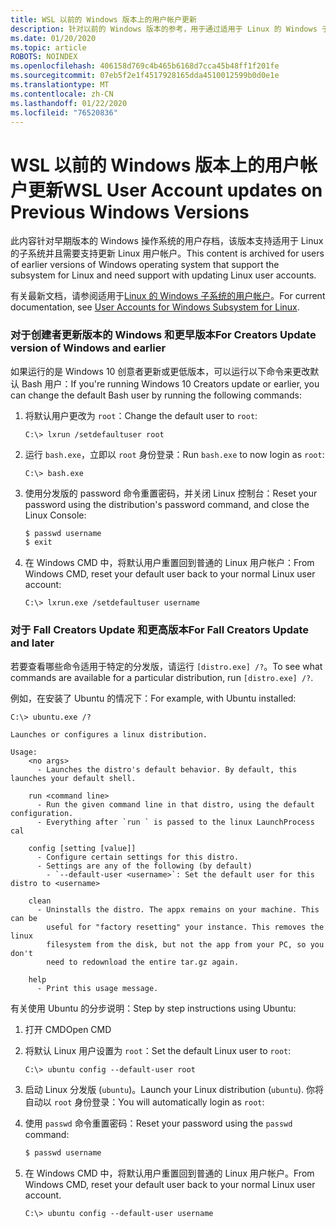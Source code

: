 ```yaml
---
title: WSL 以前的 Windows 版本上的用户帐户更新
description: 针对以前的 Windows 版本的参考，用于通过适用于 Linux 的 Windows 子系统更新 Linux 用户帐户。
ms.date: 01/20/2020
ms.topic: article
ROBOTS: NOINDEX
ms.openlocfilehash: 406158d769c4b465b6168d7cca45b48ff1f201fe
ms.sourcegitcommit: 07eb5f2e1f4517928165dda4510012599b0d0e1e
ms.translationtype: MT
ms.contentlocale: zh-CN
ms.lasthandoff: 01/22/2020
ms.locfileid: "76520836"
---
```

# <a name="wsl-user-account-updates-on-previous-windows-versions"></a><span data-ttu-id="22067-103">WSL 以前的 Windows 版本上的用户帐户更新</span><span class="sxs-lookup"><span data-stu-id="22067-103">WSL User Account updates on Previous Windows Versions</span></span>

<span data-ttu-id="22067-104">此内容针对早期版本的 Windows 操作系统的用户存档，该版本支持适用于 Linux 的子系统并且需要支持更新 Linux 用户帐户。</span><span class="sxs-lookup"><span data-stu-id="22067-104">This content is archived for users of earlier versions of Windows operating system that support the subsystem for Linux and need support with updating Linux user accounts.</span></span>

<span data-ttu-id="22067-105">有关最新文档，请参阅适用于[Linux 的 Windows 子系统的用户帐户](../user-support.md)。</span><span class="sxs-lookup"><span data-stu-id="22067-105">For current documentation, see [User Accounts for Windows Subsystem for Linux](../user-support.md).</span></span>

### <a name="for-creators-update-version-of-windows-and-earlier"></a><span data-ttu-id="22067-106">对于创建者更新版本的 Windows 和更早版本</span><span class="sxs-lookup"><span data-stu-id="22067-106">For Creators Update version of Windows and earlier</span></span>

<span data-ttu-id="22067-107">如果运行的是 Windows 10 创意者更新或更低版本，可以运行以下命令来更改默认 Bash 用户：</span><span class="sxs-lookup"><span data-stu-id="22067-107">If you're running Windows 10 Creators update or earlier, you can change the default Bash user by running the following commands:</span></span>

1. <span data-ttu-id="22067-108">将默认用户更改为 `root`：</span><span class="sxs-lookup"><span data-stu-id="22067-108">Change the default user to `root`:</span></span>

    ```console
    C:\> lxrun /setdefaultuser root
    ```

1. <span data-ttu-id="22067-109">运行 `bash.exe`，立即以 `root` 身份登录：</span><span class="sxs-lookup"><span data-stu-id="22067-109">Run `bash.exe` to now login as `root`:</span></span>

    ```console
    C:\> bash.exe
    ```

1. <span data-ttu-id="22067-110">使用分发版的 password 命令重置密码，并关闭 Linux 控制台：</span><span class="sxs-lookup"><span data-stu-id="22067-110">Reset your password using the distribution's password command, and close the Linux Console:</span></span>

    ```BASH
    $ passwd username
    $ exit
    ```

1. <span data-ttu-id="22067-111">在 Windows CMD 中，将默认用户重置回到普通的 Linux 用户帐户：</span><span class="sxs-lookup"><span data-stu-id="22067-111">From Windows CMD, reset your default user back to your normal Linux user account:</span></span>

    ```console
    C:\> lxrun.exe /setdefaultuser username
    ```

### <a name="for-fall-creators-update-and-later"></a><span data-ttu-id="22067-112">对于 Fall Creators Update 和更高版本</span><span class="sxs-lookup"><span data-stu-id="22067-112">For Fall Creators Update and later</span></span>

<span data-ttu-id="22067-113">若要查看哪些命令适用于特定的分发版，请运行 `[distro.exe] /?`。</span><span class="sxs-lookup"><span data-stu-id="22067-113">To see what commands are available for a particular distribution, run `[distro.exe] /?`.</span></span>
    
<span data-ttu-id="22067-114">例如，在安装了 Ubuntu 的情况下：</span><span class="sxs-lookup"><span data-stu-id="22067-114">For example, with Ubuntu installed:</span></span>

```console
C:\> ubuntu.exe /?

Launches or configures a linux distribution.

Usage:
    <no args>
      - Launches the distro's default behavior. By default, this launches your default shell.

    run <command line>
      - Run the given command line in that distro, using the default configuration.
      - Everything after `run ` is passed to the linux LaunchProcess cal

    config [setting [value]]
      - Configure certain settings for this distro.
      - Settings are any of the following (by default)
        - `--default-user <username>`: Set the default user for this distro to <username>

    clean
      - Uninstalls the distro. The appx remains on your machine. This can be
        useful for "factory resetting" your instance. This removes the linux
        filesystem from the disk, but not the app from your PC, so you don't
        need to redownload the entire tar.gz again.

    help
      - Print this usage message.
```

<span data-ttu-id="22067-115">有关使用 Ubuntu 的分步说明：</span><span class="sxs-lookup"><span data-stu-id="22067-115">Step by step instructions using Ubuntu:</span></span>

1. <span data-ttu-id="22067-116">打开 CMD</span><span class="sxs-lookup"><span data-stu-id="22067-116">Open CMD</span></span>
1. <span data-ttu-id="22067-117">将默认 Linux 用户设置为 `root`：</span><span class="sxs-lookup"><span data-stu-id="22067-117">Set the default Linux user to `root`:</span></span>

    ```console
    C:\> ubuntu config --default-user root
    ```    

1. <span data-ttu-id="22067-118">启动 Linux 分发版 (`ubuntu`)。</span><span class="sxs-lookup"><span data-stu-id="22067-118">Launch your Linux distribution (`ubuntu`).</span></span>  <span data-ttu-id="22067-119">你将自动以 `root` 身份登录：</span><span class="sxs-lookup"><span data-stu-id="22067-119">You will automatically login as `root`:</span></span>

1. <span data-ttu-id="22067-120">使用 `passwd` 命令重置密码：</span><span class="sxs-lookup"><span data-stu-id="22067-120">Reset your password using the `passwd` command:</span></span>

    ```BASH
    $ passwd username
    ```

1. <span data-ttu-id="22067-121">在 Windows CMD 中，将默认用户重置回到普通的 Linux 用户帐户。</span><span class="sxs-lookup"><span data-stu-id="22067-121">From Windows CMD, reset your default user back to your normal Linux user account.</span></span>

    ```console
    C:\> ubuntu config --default-user username
    ```
